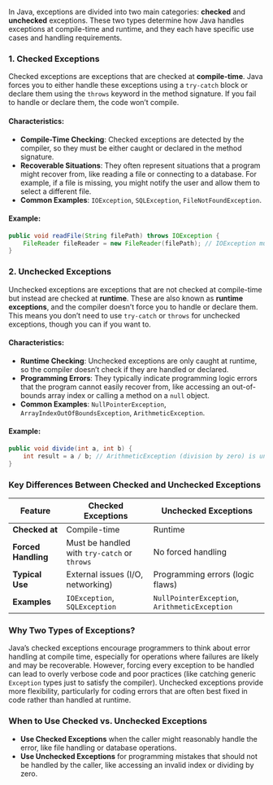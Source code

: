 



In Java, exceptions are divided into two main categories: **checked** and **unchecked** exceptions. These two types determine how Java handles exceptions at compile-time and runtime, and they each have specific use cases and handling requirements.

### 1. Checked Exceptions
Checked exceptions are exceptions that are checked at **compile-time**. Java forces you to either handle these exceptions using a `try-catch` block or declare them using the `throws` keyword in the method signature. If you fail to handle or declare them, the code won’t compile.

#### Characteristics:
- **Compile-Time Checking**: Checked exceptions are detected by the compiler, so they must be either caught or declared in the method signature.
- **Recoverable Situations**: They often represent situations that a program might recover from, like reading a file or connecting to a database. For example, if a file is missing, you might notify the user and allow them to select a different file.
- **Common Examples**: `IOException`, `SQLException`, `FileNotFoundException`.

#### Example:
```java
public void readFile(String filePath) throws IOException {
    FileReader fileReader = new FileReader(filePath); // IOException must be handled or declared
}
```

### 2. Unchecked Exceptions
Unchecked exceptions are exceptions that are not checked at compile-time but instead are checked at **runtime**. These are also known as **runtime exceptions**, and the compiler doesn’t force you to handle or declare them. This means you don’t need to use `try-catch` or `throws` for unchecked exceptions, though you can if you want to.

#### Characteristics:
- **Runtime Checking**: Unchecked exceptions are only caught at runtime, so the compiler doesn’t check if they are handled or declared.
- **Programming Errors**: They typically indicate programming logic errors that the program cannot easily recover from, like accessing an out-of-bounds array index or calling a method on a `null` object.
- **Common Examples**: `NullPointerException`, `ArrayIndexOutOfBoundsException`, `ArithmeticException`.

#### Example:
```java
public void divide(int a, int b) {
    int result = a / b; // ArithmeticException (division by zero) is unchecked
}
```

### Key Differences Between Checked and Unchecked Exceptions
| Feature               | Checked Exceptions                         | Unchecked Exceptions                   |
|-----------------------|--------------------------------------------|----------------------------------------|
| **Checked at**        | Compile-time                               | Runtime                                |
| **Forced Handling**   | Must be handled with `try-catch` or `throws`| No forced handling                     |
| **Typical Use**       | External issues (I/O, networking)          | Programming errors (logic flaws)       |
| **Examples**          | `IOException`, `SQLException`              | `NullPointerException`, `ArithmeticException` |

### Why Two Types of Exceptions?
Java’s checked exceptions encourage programmers to think about error handling at compile time, especially for operations where failures are likely and may be recoverable. However, forcing every exception to be handled can lead to overly verbose code and poor practices (like catching generic `Exception` types just to satisfy the compiler). Unchecked exceptions provide more flexibility, particularly for coding errors that are often best fixed in code rather than handled at runtime.

### When to Use Checked vs. Unchecked Exceptions
- **Use Checked Exceptions** when the caller might reasonably handle the error, like file handling or database operations.
- **Use Unchecked Exceptions** for programming mistakes that should not be handled by the caller, like accessing an invalid index or dividing by zero.
